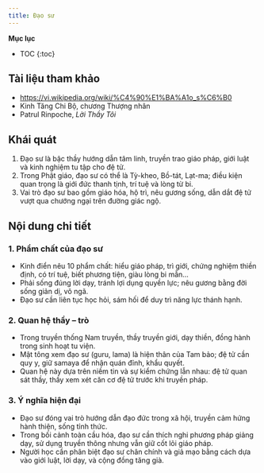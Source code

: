 ```yaml
---
title: Đạo sư
---
```


**Mục lục**

- TOC
{:toc}

## Tài liệu tham khảo

- <https://vi.wikipedia.org/wiki/%C4%90%E1%BA%A1o_s%C6%B0>
- Kinh Tăng Chi Bộ, chương Thượng nhân
- Patrul Rinpoche, *Lời Thầy Tôi*

## Khái quát

1. Đạo sư là bậc thầy hướng dẫn tâm linh, truyền trao giáo pháp, giới luật và kinh nghiệm tu tập cho đệ tử.
2. Trong Phật giáo, đạo sư có thể là Tỳ-kheo, Bồ-tát, Lạt-ma; điều kiện quan trọng là giới đức thanh tịnh, trí tuệ và lòng từ bi.
3. Vai trò đạo sư bao gồm giáo hóa, hộ trì, nêu gương sống, dẫn dắt đệ tử vượt qua chướng ngại trên đường giác ngộ.

## Nội dung chi tiết

### 1. Phẩm chất của đạo sư
- Kinh điển nêu 10 phẩm chất: hiểu giáo pháp, trì giới, chứng nghiệm thiền định, có trí tuệ, biết phương tiện, giàu lòng bi mẫn...
- Phải sống đúng lời dạy, tránh lợi dụng quyền lực; nêu gương bằng đời sống giản dị, vô ngã.
- Đạo sư cần liên tục học hỏi, sám hối để duy trì năng lực thánh hạnh.

### 2. Quan hệ thầy – trò
- Trong truyền thống Nam truyền, thầy truyền giới, dạy thiền, đồng hành trong sinh hoạt tu viện.
- Mật tông xem đạo sư (guru, lama) là hiện thân của Tam bảo; đệ tử cần quy y, giữ samaya để nhận quán đỉnh, khẩu quyết.
- Quan hệ này dựa trên niềm tin và sự kiểm chứng lẫn nhau: đệ tử quan sát thầy, thầy xem xét căn cơ đệ tử trước khi truyền pháp.

### 3. Ý nghĩa hiện đại
- Đạo sư đóng vai trò hướng dẫn đạo đức trong xã hội, truyền cảm hứng hành thiện, sống tỉnh thức.
- Trong bối cảnh toàn cầu hóa, đạo sư cần thích nghi phương pháp giảng dạy, sử dụng truyền thông nhưng vẫn giữ cốt lõi giáo pháp.
- Người học cần phân biệt đạo sư chân chính và giả mạo bằng cách dựa vào giới luật, lời dạy, và cộng đồng tăng già.
